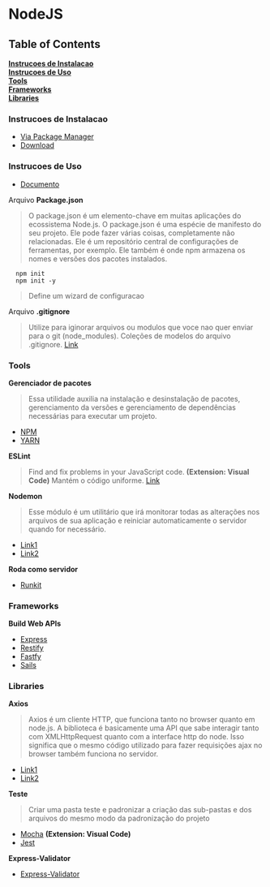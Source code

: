 # NodeJS

## Table of Contents
**[Instrucoes de Instalacao](#installation-instructions)**<br>
**[Instrucoes de Uso](#usage-instructions)**<br>
**[Tools](#tools)**<br>
**[Frameworks](#frameworks)**<br>
**[Libraries](#libraries)**<br>


### Instrucoes de Instalacao
  - [Via Package Manager](https://nodejs.org/en/download/package-manager/)
  - [Download](https://nodejs.org/en/download/)


### Instrucoes de Uso
  - [Documento](https://nodejs.org/en/docs/)

  Arquivo **Package.json**
  > O package.json é um elemento-chave em muitas aplicações do ecossistema Node.js.
  > O package.json é uma espécie de manifesto do seu projeto. Ele pode fazer várias coisas, completamente não relacionadas. Ele é um repositório central de configurações de ferramentas, por exemplo. Ele também é onde npm armazena os nomes e versões dos pacotes instalados.
```
  npm init
  npm init -y
```
  > Define um wizard de configuracao

  Arquivo **.gitignore**
  > Utilize para iginorar arquivos ou modulos que voce nao quer enviar para o git (node_modules).
  > Coleções de modelos do arquivo .gitignore. [Link](https://github.com/github/gitignore)


### Tools

  **Gerenciador de pacotes**
  > Essa utilidade auxilia na instalação e desinstalação de pacotes, gerenciamento da versões e gerenciamento de dependências necessárias para executar um projeto.
  - [NPM](https://www.npmjs.com)
  - [YARN](https://yarnpkg.com/lang/en/)

  **ESLint**
  > Find and fix problems in your JavaScript code. **(Extension: Visual Code)**
  > Mantém o código uniforme.
  [Link](https://eslint.org)

  **Nodemon**
  > Esse módulo é um utilitário que irá monitorar todas as alterações nos arquivos de sua aplicação e reiniciar automaticamente o servidor quando for necessário.
  - [Link1](https://nodemon.io)
  - [Link2](https://medium.com/front-end-weekly/configuring-nodemon-on-a-node-js-server-da9eed2eeb5)

  **Roda como servidor**
  - [Runkit](https://runkit.com/home)


### Frameworks

  **Build Web APIs**
  - [Express](https://expressjs.com)
  - [Restify](http://restify.com)
  - [Fastfy](https://www.fastify.io)
  - [Sails](https://sailsjs.com/)

### Libraries

  **Axios**
  > Axios é um cliente HTTP, que funciona tanto no browser quanto em node.js. A biblioteca é basicamente uma API que sabe interagir tanto com XMLHttpRequest quanto com a interface http do node. Isso significa que o mesmo código utilizado para fazer requisições ajax no browser também funciona no servidor.
  - [Link1](https://github.com/axios/axios)
  - [Link2](http://codeheaven.io/how-to-use-axios-as-your-http-client-pt)

  **Teste**
  > Criar uma pasta teste e padronizar a criação das sub-pastas e dos arquivos do mesmo modo da padronização do projeto
  - [Mocha](https://mochajs.org) **(Extension: Visual Code)**
  - [Jest](https://jestjs.io)

  **Express-Validator**
  - [Express-Validator](https://express-validator.github.io/docs/)
